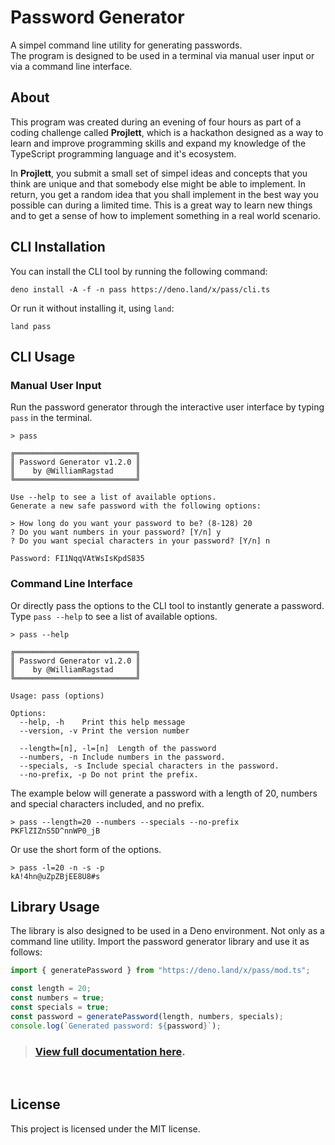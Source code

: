 # Password Generator
A simpel command line utility for generating passwords.<br>
The program is designed to be used in a terminal via manual user input or via a command line interface.

## About
This program was created during an evening of four hours as part of a coding challenge called **Projlett**, which is a hackathon designed as a way to learn and improve programming skills and expand my knowledge of the TypeScript programming language and it's ecosystem.

In **Projlett**, you submit a small set of simpel ideas and concepts that you think are unique and that somebody else might be able to implement.
In return, you get a random idea that you shall implement in the best way you possible can during a limited time.
This is a great way to learn new things and to get a sense of how to implement something in a real world scenario.

## CLI Installation

You can install the CLI tool by running the following command:

```shell
deno install -A -f -n pass https://deno.land/x/pass/cli.ts
```
Or run it without installing it, using `land`:
```shell
land pass
```

## CLI Usage

### Manual User Input

Run the password generator through the interactive user interface by typing `pass` in the terminal.

```shell
> pass

╔═══════════════════════════╗
║ Password Generator v1.2.0 ║
║    by @WilliamRagstad     ║
╚═══════════════════════════╝

Use --help to see a list of available options.
Generate a new safe password with the following options:

> How long do you want your password to be? (8-128) 20
? Do you want numbers in your password? [Y/n] y
? Do you want special characters in your password? [Y/n] n

Password: FI1NqqVAtWsIsKpdS835

```

### Command Line Interface

Or directly pass the options to the CLI tool to instantly generate a password. Type `pass --help` to see a list of available options.

```shell
> pass --help

╔═══════════════════════════╗
║ Password Generator v1.2.0 ║
║    by @WilliamRagstad     ║
╚═══════════════════════════╝

Usage: pass (options)

Options:
  --help, -h    Print this help message
  --version, -v Print the version number

  --length=[n], -l=[n]  Length of the password
  --numbers, -n Include numbers in the password.
  --specials, -s Include special characters in the password.
  --no-prefix, -p Do not print the prefix.

```

The example below will generate a password with a length of 20, numbers and special characters included, and no prefix.

```shell
> pass --length=20 --numbers --specials --no-prefix
PKFlZIZnS5D^nnWP0_jB
```

Or use the short form of the options.

```shell
> pass -l=20 -n -s -p
kA!4hn@uZpZBjEE8U8#s
```

## Library Usage

The library is also designed to be used in a Deno environment. Not only as a command line utility.
Import the password generator library and use it as follows:

```typescript
import { generatePassword } from "https://deno.land/x/pass/mod.ts";

const length = 20;
const numbers = true;
const specials = true;
const password = generatePassword(length, numbers, specials);
console.log(`Generated password: ${password}`);
```

> ### [**View full documentation here**](https://doc.deno.land/https://deno.land/x/pass@1.2.0/mod.ts).

<br>

## License
This project is licensed under the MIT license.